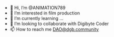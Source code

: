 - 👋 Hi, I’m @ANIMATION789
- 👀 I’m interested in film production
- 🌱 I’m currently learning ...
- 💞️ I’m looking to collaborate with Digibyte Coder
- 📫 How to reach me DAO@dgb.community

<!---
ANIMATION789/ANIMATION789 is a ✨ special ✨ repository because its `README.md` (this file) appears on your GitHub profile.
You can click the Preview link to take a look at your changes.
--->
